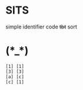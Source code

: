 # SITS
 simple identifier code <del>tbt</del> sort

# (\*_\*)
```
[1] [1]
[3] [3]
[a] [c]
[c] [1]
```
